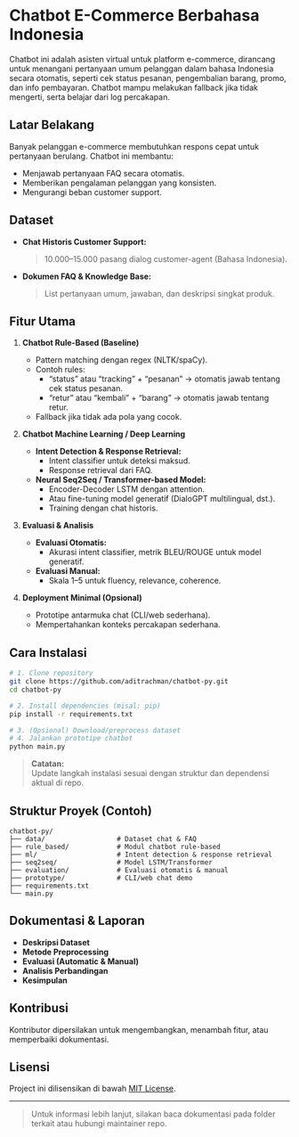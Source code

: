 # Chatbot E-Commerce Berbahasa Indonesia

Chatbot ini adalah asisten virtual untuk platform e-commerce, dirancang untuk menangani pertanyaan umum pelanggan dalam bahasa Indonesia secara otomatis, seperti cek status pesanan, pengembalian barang, promo, dan info pembayaran. Chatbot mampu melakukan fallback jika tidak mengerti, serta belajar dari log percakapan.

## Latar Belakang

Banyak pelanggan e-commerce membutuhkan respons cepat untuk pertanyaan berulang. Chatbot ini membantu:
- Menjawab pertanyaan FAQ secara otomatis.
- Memberikan pengalaman pelanggan yang konsisten.
- Mengurangi beban customer support.

## Dataset

- **Chat Historis Customer Support:**  
  > 10.000–15.000 pasang dialog customer-agent (Bahasa Indonesia).
- **Dokumen FAQ & Knowledge Base:**  
  > List pertanyaan umum, jawaban, dan deskripsi singkat produk.

## Fitur Utama

1. **Chatbot Rule-Based (Baseline)**
   - Pattern matching dengan regex (NLTK/spaCy).
   - Contoh rules:  
     - “status” atau “tracking” + “pesanan” → otomatis jawab tentang cek status pesanan.
     - “retur” atau “kembali” + “barang” → otomatis jawab tentang retur.
   - Fallback jika tidak ada pola yang cocok.

2. **Chatbot Machine Learning / Deep Learning**
   - **Intent Detection & Response Retrieval:**
     - Intent classifier untuk deteksi maksud.
     - Response retrieval dari FAQ.
   - **Neural Seq2Seq / Transformer-based Model:**
     - Encoder-Decoder LSTM dengan attention.
     - Atau fine-tuning model generatif (DialoGPT multilingual, dst.).
     - Training dengan chat historis.

3. **Evaluasi & Analisis**
   - **Evaluasi Otomatis:**  
     - Akurasi intent classifier, metrik BLEU/ROUGE untuk model generatif.
   - **Evaluasi Manual:**  
     - Skala 1–5 untuk fluency, relevance, coherence.

4. **Deployment Minimal (Opsional)**
   - Prototipe antarmuka chat (CLI/web sederhana).
   - Mempertahankan konteks percakapan sederhana.

## Cara Instalasi

```bash
# 1. Clone repository
git clone https://github.com/aditrachman/chatbot-py.git
cd chatbot-py

# 2. Install dependencies (misal: pip)
pip install -r requirements.txt

# 3. (Opsional) Download/preprocess dataset
# 4. Jalankan prototipe chatbot
python main.py
```

> **Catatan:**  
> Update langkah instalasi sesuai dengan struktur dan dependensi aktual di repo.

## Struktur Proyek (Contoh)

```
chatbot-py/
├── data/                  # Dataset chat & FAQ
├── rule_based/            # Modul chatbot rule-based
├── ml/                    # Intent detection & response retrieval
├── seq2seq/               # Model LSTM/Transformer
├── evaluation/            # Evaluasi otomatis & manual
├── prototype/             # CLI/web chat demo
├── requirements.txt
└── main.py
```

## Dokumentasi & Laporan

- **Deskripsi Dataset**
- **Metode Preprocessing**
- **Evaluasi (Automatic & Manual)**
- **Analisis Perbandingan**
- **Kesimpulan**

## Kontribusi

Kontributor dipersilakan untuk mengembangkan, menambah fitur, atau memperbaiki dokumentasi.

## Lisensi

Project ini dilisensikan di bawah [MIT License](LICENSE).

---

> Untuk informasi lebih lanjut, silakan baca dokumentasi pada folder terkait atau hubungi maintainer repo.
